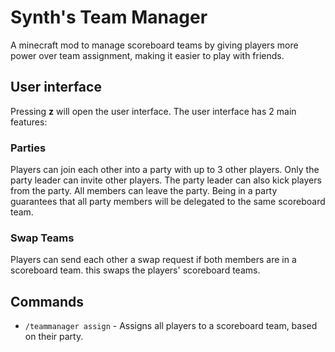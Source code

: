 # Synth's Team Manager
A minecraft mod to manage scoreboard teams by giving players more power over team assignment, 
making it easier to play with friends.

## User interface
Pressing **z** will open the user interface. The user interface has 2 main features:

### Parties
Players can join each other into a party with up to 3 other players. Only the party leader can invite other players. 
The party leader can also kick players from the party. All members can leave the party.
Being in a party guarantees that all party members will be delegated to the same scoreboard team.

### Swap Teams
Players can send each other a swap request if both members are in a scoreboard team. 
this swaps the players' scoreboard teams.

## Commands
* `/teammanager assign` - Assigns all players to a scoreboard team, based on their party.
